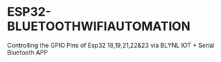 # ESP32-BLUETOOTHWIFIAUTOMATION
Controlling the GPIO Pins of  Esp32 18,19,21,22&amp;23 via BLYNL IOT + Serial Bluetooth APP
